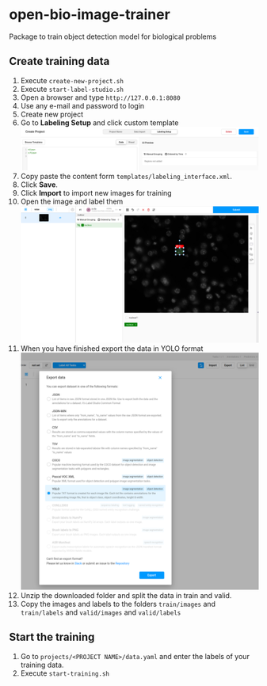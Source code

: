 # open-bio-image-trainer

Package to train object detection model for biological problems

## Create training data

1) Execute `create-new-project.sh`
2) Execute `start-label-studio.sh`
3) Open a browser and type `http://127.0.0.1:8080`
4) Use any e-mail and password to login
5) Create new project
6) Go to **Labeling Setup** and click custom template
![doc/01_create_new.png](doc/01_create_new.png)
7) Copy paste the content form `templates/labeling_interface.xml`.
8) Click **Save**.
9) Click **Import** to import new images for training
10) Open the image and label them
![doc/02_label.png](doc/02_label.png)
11) When you have finished export the data in YOLO format
![doc/03_export.png](doc/03_export.png)
12) Unzip the downloaded folder and split the data in train and valid.
13) Copy the images and labels to the folders `train/images` and `train/labels` and `valid/images` and `valid/labels` 


## Start the training

1) Go to `projects/<PROJECT NAME>/data.yaml` and enter the labels of your training data.
2) Execute `start-training.sh`